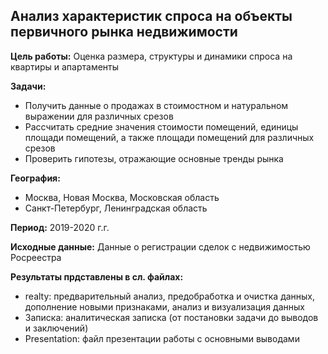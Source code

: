 ## **Анализ характеристик спроса на объекты первичного рынка недвижимости** 
**Цель работы:**
Оценка размера, структуры и динамики спроса на квартиры и апартаменты

**Задачи:**
 * Получить данные о продажах в стоимостном и натуральном выражении для различных срезов
 * Рассчитать средние значения стоимости помещений, единицы площади помещений, а также площади помещений для различных срезов
 * Проверить гипотезы, отражающие основные тренды рынка

**География:**
 * Москва, Новая Москва, Московская область
 * Санкт-Петербург, Ленинградская область

**Период:**
2019-2020 г.г.

**Исходные данные:**
Данные о регистрации сделок с недвижимостью Росреестра

**Результаты прдставлены в сл. файлах:**
 * realty: предварительный анализ, предобработка и очистка данных, дополнение новыми признаками, анализ и визуализация данных
 * Записка: аналитическая записка (от постановки задачи до выводов и заключений)
 * Presentation: файл презентации работы с основными выводами
